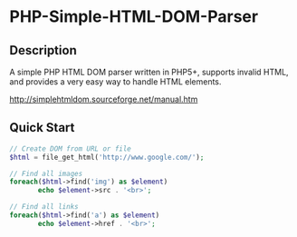 # PHP-Simple-HTML-DOM-Parser

## Description ##
A simple PHP HTML DOM parser written in PHP5+, supports invalid HTML, and provides a very easy way to handle HTML elements.


http://simplehtmldom.sourceforge.net/manual.htm


## Quick Start ##
```PHP
// Create DOM from URL or file
$html = file_get_html('http://www.google.com/');

// Find all images 
foreach($html->find('img') as $element) 
       echo $element->src . '<br>';

// Find all links 
foreach($html->find('a') as $element) 
       echo $element->href . '<br>';
```

